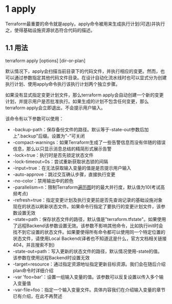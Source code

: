 

# 1 apply

Terraform最重要的命令就是apply。apply命令被用来生成执行计划(可选)并执行之，使得基础设施资源状态符合代码的描述。

## 1.1 用法

terraform apply [options] [dir-or-plan]

默认情况下，apply会扫描当前目录下的代码文件，并执行相应的变更。然而，也可以通过参数指定其他代码文件目录。在设计自动化流水线时也可以显式分为创建执行计划、使用apply命令执行该执行计划两个独立步骤。

如果没有显式指定变更计划文件，那么terraform apply会自动创建一个新的变更计划，并提示用户是否批准执行。如果生成的计划不包含任何变更，那么terraform apply会立即退出，不会提示用户输入。

该命令有以下参数可以使用：

- -backup-path：保存备份文件的路径。默认等于-state-out参数后加上".backup"后缀。设置为"-"可关闭
- -compact-warnings：如果Terraform生成了一些告警信息而没有伴随的错误信息，那么以只显示消息总结的精简形式展示告警
- -lock=true：执行时是否先锁定状态文件
- -lock-timeout=0s：尝试重新获取状态锁的间隔
- -input=true：在无法获取输入变量的值是是否提示用户输入
- -auto-approve：跳过交互确认步骤，直接执行变更
- -no-color：禁用输出中的颜色
- -parallelism=n：限制Terraform[遍历图](https://www.terraform.io/docs/internals/graph.html#walking-the-graph)时的最大并行度，默认值为10(考试高频考点)
- -refresh=true：指定变更计划及执行变更前是否先查询记录的基础设施对象现在的状态以刷新状态文件。如果命令行指定了要执行的变更计划文件，该参数设置无效
- -state=path：保存状态文件的路径，默认值是"terraform.tfstate"。如果使用了远程Backend该参数设置无效。该参数不影响其他命令，比如执行init时会找不到它设置的状态文件。如果要使得所有命令都可以使用同一个特定位置的状态文件，请使用Local Backend(译者也不知道这是什么，官方文档相关链接404，并且搜索不到)
- -state-out=path：写入更新的状态文件的路径，默认情况使用-state的值。该参数在使用远程Backend时设置无效
- -target=resource：通过指定资源地址指定更新目标资源。我们会在随后介绍plan命令时详细介绍
- -var 'foo=bar'：设置一组输入变量的值。该参数可以反复设置以传入多个输入变量值
- -var-file=foo：指定一个输入变量文件。具体内容我们在介绍输入变量的章节已有介绍，在此不再赘述

